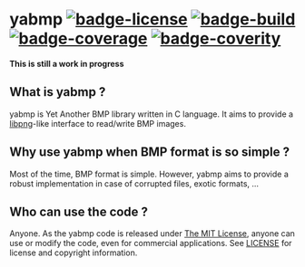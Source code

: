 # yabmp [![badge-license]][link-license] [![badge-build]][link-build] [![badge-coverage]][link-coverage] [![badge-coverity]][link-coverity]

**This is still a work in progress**

## What is yabmp ?

yabmp is Yet Another BMP library written in C language.
It aims to provide a [libpng](http://www.libpng.org/pub/png/libpng.html)-like interface to read/write BMP images.

## Why use yabmp when BMP format is so simple ?

Most of the time, BMP format is simple. However, yabmp aims to provide a robust implementation in case of corrupted files, exotic formats, ...

## Who can use the code ?
Anyone. As the yabmp code is released under [The MIT License][link-license], anyone can use or modify the code, even for commercial applications.
See [LICENSE][link-license] for license and copyright information.

[badge-license]: https://img.shields.io/badge/license-MIT-blue.svg "License"
[link-license]: https://github.com/mayeut/yabmp/blob/master/LICENSE "License"
[badge-build]: https://travis-ci.org/mayeut/yabmp.svg?branch=master "Build Status"
[link-build]: https://travis-ci.org/mayeut/yabmp "Build Status"
[badge-coverage]: http://codecov.io/github/mayeut/yabmp/coverage.svg?branch=master "Code Coverage"
[link-coverage]: http://codecov.io/github/mayeut/yabmp?branch=master "Code Coverage"
[badge-coverity]: https://scan.coverity.com/projects/6405/badge.svg "Coverity Scan Build Status"
[link-coverity]: https://scan.coverity.com/projects/mayeut-yabmp "Coverity Scan Build Status"
